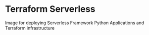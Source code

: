 # Terraform Serverless

Image for deploying Serverless Framework Python Applications and Terraform infrastructure

